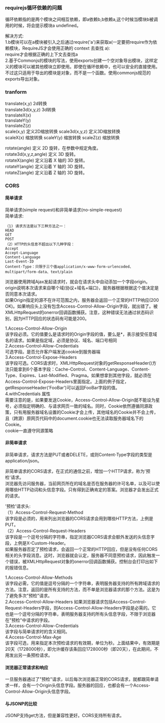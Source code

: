 ### requirejs循环依赖的问题  
循环依赖指的是两个模块之间相互依赖，即a依赖b,b依赖a,这个时候当模块b被调用的时候，将会提示模块a undefined。  

解决方式:  
1.b模块可以在a模块被引入之后通过require('a')来获取a(一定要把require作为依赖模块，RequireJS才会使用正确的 context 去查找 a):  
require才会根据正确的上下文去查找a    
2.基于Commonjs的模块的写法，使用exports创建一个空对象导出模块，这样定义的模块可以被其他模块立即使用。即使在循环依赖中，也可以安全的直接使用。 不过这只适用于导出的模块是对象，而不是一个函数。使用commonjs规范的exports导出对象。  

### tranform
translate(x,y) 2d转换  
translate3d(x,y,z) 3d转换  
translateX(x)  
translateY(y)  
translateZ(z)  
scale(x,y)  定义2D缩放转换
scale3d(x,y,z)  定义3D缩放转换  
scaleX(x)  缩放转换
scaleY(y)  缩放转换
scaleZ(z)  缩放转换

rotate(angle)   定义 2D 旋转，在参数中规定角度。  
rotate3d(x,y,z,angle)   定义 3D 旋转。   
rotateX(angle)  定义沿着 X 轴的 3D 旋转。    
rotateY(angle)  定义沿着 Y 轴的 3D 旋转。    
rotateZ(angle)  定义沿着 Z 轴的 3D 旋转。

### CORS
#### 简单请求
简单请求(simple request)和非简单请求(no-simple-request)    
简单请求:  
```
（1) 请求方法是以下三种方法之一：
HEAD
GET
POST
（2）HTTP的头信息不超出以下几种字段：
Accept
Accept-Language
Content-Language
Last-Event-ID
Content-Type：只限于三个值application/x-www-form-urlencoded、multipart/form-data、text/plain
```

浏览器使用跨域Ajax发起请求时，就会在请求头中自动添加一个字段origin。  
origin说明本次请求来自哪个域(协议+域名+端口)，服务器根据根据这个值决定是否同意本次请求。  
如果Origin指定的源不在许可范围之内，服务器会返回一个正常的HTTP响应(200 OK)。如果响应头上没有包含Access-Control-Allow-Origin字段，就出错了。被XMLHttpRequest的onerror回调函数捕获。注意，这种错误无法通过状态码识别，因为HTTP回应的状态码有可能是200。

1.Access-Control-Allow-Origin  
该字段必须。它的值要么是请求时的Origin字段的值，要么是*，表示接受任意域名的请求。如果是指定域，必须是协议、域名、端口号相同    
2.Access-Control-Allow-Credentials  
可选字段。是否允许客户端发送cookie到服务器端    
3.Access-Control-Expose-Headers  
该字段可选。CORS请求时，XMLHttpRequest对象的getResponseHeader()方法只能拿到6个基本字段：Cache-Control、Content-Language、Content-Type、Expires、Last-Modified、Pragma。如果想拿到其他字段，就必须在Access-Control-Expose-Headers里面指定。上面的例子指定，getResponseHeader('FooBar')可以返回FooBar字段的值。  
4.withCredentials 属性  
需要注意的是，如果要发送Cookie，Access-Control-Allow-Origin就不能设为星号，必须指定明确的、与请求网页一致的域名。同时，Cookie依然遵循同源政策，只有用服务器域名设置的Cookie才会上传，其他域名的Cookie并不会上传，且（跨源）原网页代码中的document.cookie也无法读取服务器域名下的Cookie。  
cookie一直遵守同源策略   

#### 非简单请求
非简单请求，请求方法是PUT或者DELETE，或则Content-Type字段的类型是application/json。  

非简单请求的CORS请求，在正式的通信之前，增加一个HTTP请求，称为'预检'请求。  
浏览器先访问服务器，当前网页所在的域名是否在服务器的许可名单，以及可以使用哪些HTTP动词和头信息字段。只有得到正确肯定的答案。浏览器才会发出正式的请求。    

'预检'请求头:  
（1）Access-Control-Request-Method  
该字段是必须的，用来列出浏览器的CORS请求会用到哪些HTTP方法，上例是PUT。  
（2）Access-Control-Request-Headers  
该字段是一个逗号分隔的字符串，指定浏览器CORS请求会额外发送的头信息字段，上例是X-Custom-Header。  
如果服务器否定了预检请求，会返回一个正常的HTTP回应，但是没有任何CORS相关的头字段消息。这时，浏览器就会认定，服务器不同意预检请求，因此触发一个错误，被XMLHttpRequest对象的onerror回调函数捕获。控制台会打印出如下的报错信息。    

1.Access-Control-Allow-Methods  
该字段必需，它的值是逗号分隔的一个字符串，表明服务器支持的所有跨域请求的方法。注意，返回的是所有支持的方法，而不单是浏览器请求的那个方法。这是为了避免多次"预检"请求。  
2.Access-Control-Allow-Headers
如果浏览器请求包括Access-Control-Request-Headers字段，则Access-Control-Allow-Headers字段是必需的。它也是一个逗号分隔的字符串，表明服务器支持的所有头信息字段，不限于浏览器在"预检"中请求的字段。  
3.Access-Control-Allow-Credentials  
该字段与简单请求时的含义相同。  
4.Access-Control-Max-Age  
该字段可选，用来指定本次预检请求的有效期，单位为秒。上面结果中，有效期是20天（1728000秒），即允许缓存该条回应1728000秒（即20天），在此期间，不用发出另一条预检请求。  

#### 浏览器正常请求和响应  
一旦服务器通过了"预检"请求，以后每次浏览器正常的CORS请求，就都跟简单请求一样，会有一个Origin头信息字段。服务器的回应，也都会有一个Access-Control-Allow-Origin头信息字段。  

#### 与JSONP的比较
JSONP支持get方法，但是兼容性更好。CORS支持所有请求。  









